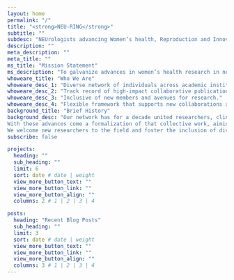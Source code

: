 ```yaml
---
layout: home
permalink: "/"
title: "<strong>NEU-RING</strong>"
subtitle: ""
subdesc: "NEUrologists advancing Women’s health, Reproduction and Innovation Group"
description: ""
meta_description: ""
meta_title: ""
ms_title: "Mission Statement"
ms_description: "To galvanize advances in women’s health research in neuroimmunological diseases through adaptive, flexible, national, and international collaborations in MS, NMOSD and MOG"
whoweare_title: "Who We Are"
whoweare_desc_1: "Diverse network of individuals across academic institutions and private MS clinics with a decade of experience in collaborative research."
whoweare_desc_2: "Track record of high-impact collaborative publications."
whoweare_desc_3: "Inclusive of new members and avenues for research."
whoweare_desc_4: "Flexible framework that supports new collaborations and thematic areas, reducing the burden on individual investigators."
background_title: "Brief History"
background_desc: "Our network has for a decade united researchers, clinicians, and industry partners in the pursuit of advancing women’s health within the field of neuroimmunology. This has produced impactful publications, driven new insights into disease mechanisms, and fostered a supportive, dynamic research community. <br /><br />
With these advances come a formalization of that collective work, aiming to streamline efforts and reduce administrative burdens to individual investigators, and provide a flexible framework for expanding our network. By organizing and consolidating resources and expertise, we aspire to enhance the quality and reach of our research in neuroimmunological diseases.<br /><br />
We welcome new researchers to the field and foster the inclusion of diverse perspectives. We therefore provide mentorship and collaboration opportunities to cultivate the next generation of leaders in neuroimmunology and women’s health research."
subscribe: false

projects:
  heading: ""
  sub_heading: ""
  limit: 6
  sort: date # date | weight
  view_more_button_text: ""
  view_more_button_link: ""
  view_more_button_align: ""
  columns: 2 # 1 | 2 | 3 | 4

posts:
  heading: "Recent Blog Posts"
  sub_heading: ""
  limit: 3
  sort: date # date | weight
  view_more_button_text: ""
  view_more_button_link: ""
  view_more_button_align: ""
  columns: 3 # 1 | 2 | 3 | 4
---
```

